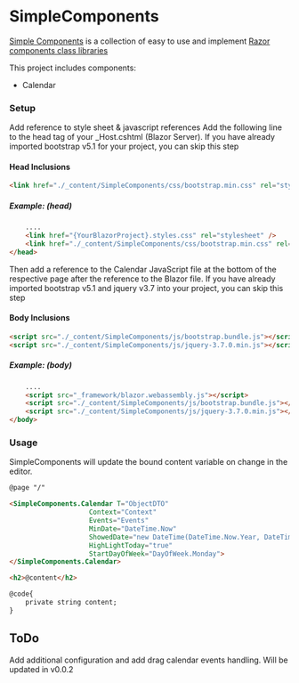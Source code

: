 # SimpleComponents
[Simple Components](https://github.com/phamthehung-NET/SimpleComponents) is a collection of easy to use and implement [Razor components class libraries](https://learn.microsoft.com/en-us/aspnet/core/blazor/components/class-libraries?view=aspnetcore-7.0&tabs=visual-studio)

This project includes components:
* Calendar

### Setup

Add reference to style sheet & javascript references
Add the following line to the head tag of your _Host.cshtml (Blazor Server).
If you have already imported bootstrap v5.1 for your project, you can skip this step

#### Head Inclusions
```html
<link href="./_content/SimpleComponents/css/bootstrap.min.css" rel="stylesheet" />
```
##### Example: (head)
```html
    ....
    <link href="{YourBlazorProject}.styles.css" rel="stylesheet" />
    <link href="./_content/SimpleComponents/css/bootstrap.min.css" rel="stylesheet" />
</head>

```


Then add a reference to the Calendar JavaScript file at the bottom of the respective page after the reference to the Blazor file.
If you have already imported bootstrap v5.1 and jquery v3.7 into your project, you can skip this step
#### Body Inclusions
```html
<script src="./_content/SimpleComponents/js/bootstrap.bundle.js"></script>
<script src="./_content/SimpleComponents/js/jquery-3.7.0.min.js"></script>
```

##### Example: (body)
```html
    ....
    <script src="_framework/blazor.webassembly.js"></script>
    <script src="./_content/SimpleComponents/js/bootstrap.bundle.js"></script>
    <script src="./_content/SimpleComponents/js/jquery-3.7.0.min.js"></script>
</body>
```

### Usage
SimpleComponents will update the bound content variable on change in the editor.

``` html
@page "/"

<SimpleComponents.Calendar T="ObjectDTO"
                    Context="Context"
                    Events="Events"
                    MinDate="DateTime.Now"
                    ShowedDate="new DateTime(DateTime.Now.Year, DateTime.Now.Month, 1)"
                    HighLightToday="true"
                    StartDayOfWeek="DayOfWeek.Monday">
</SimpleComponents.Calendar> 

<h2>@content</h2>

@code{
    private string content;
}
```

## ToDo
Add additional configuration and add drag calendar events handling. Will be updated in v0.0.2